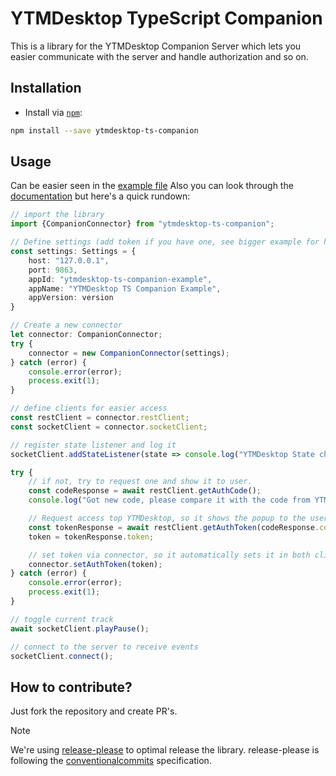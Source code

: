 # YTMDesktop TypeScript Companion

This is a library for the YTMDesktop Companion Server which lets you easier communicate with the server and handle
authorization and so on.

## Installation

- Install via [`npm`](https://www.npmjs.com/):

```bash
npm install --save ytmdesktop-ts-companion
```

## Usage

Can be easier seen in the [example file](https://github.com/XeroxDev/ytmdesktop-ts-companion/blob/main/example/index.ts)
Also you can look through the [documentation](https://xeroxdev.github.io/ytmdesktop-ts-companion/)
but here's a quick rundown:

```typescript
// import the library
import {CompanionConnector} from "ytmdesktop-ts-companion";

// Define settings (add token if you have one, see bigger example for how this could be done)
const settings: Settings = {
    host: "127.0.0.1",
    port: 9863,
    appId: "ytmdesktop-ts-companion-example",
    appName: "YTMDesktop TS Companion Example",
    appVersion: version
}

// Create a new connector
let connector: CompanionConnector;
try {
    connector = new CompanionConnector(settings);
} catch (error) {
    console.error(error);
    process.exit(1);
}

// define clients for easier access
const restClient = connector.restClient;
const socketClient = connector.socketClient;

// register state listener and log it
socketClient.addStateListener(state => console.log("YTMDesktop State changed: ", state));

try {
    // if not, try to request one and show it to user.
    const codeResponse = await restClient.getAuthCode();
    console.log("Got new code, please compare it with the code from YTMDesktop: " + codeResponse.code);

    // Request access top YTMDesktop, so it shows the popup to the user.
    const tokenResponse = await restClient.getAuthToken(codeResponse.code);
    token = tokenResponse.token;

    // set token via connector, so it automatically sets it in both clients.
    connector.setAuthToken(token);
} catch (error) {
    console.error(error);
    process.exit(1);
}

// toggle current track
await socketClient.playPause();

// connect to the server to receive events
socketClient.connect();
```

## How to contribute?

Just fork the repository and create PR's.

> [!NOTE]
> We're using [release-please](https://github.com/googleapis/release-please) to optimal release the library.
> release-please is following the [conventionalcommits](https://www.conventionalcommits.org) specification.